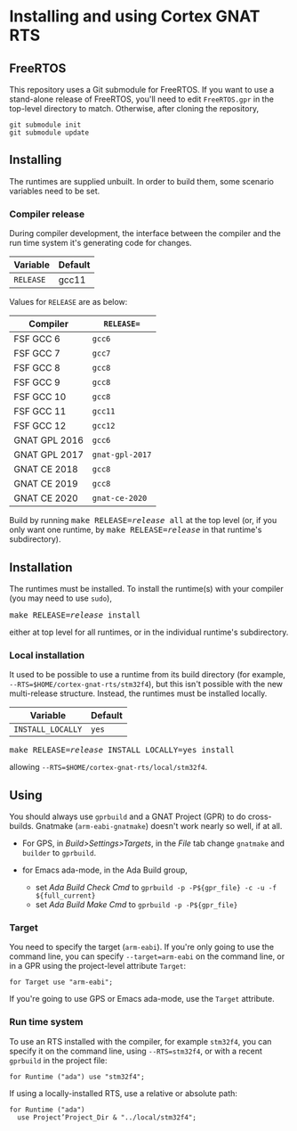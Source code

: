 # Installing and using Cortex GNAT RTS #

## FreeRTOS ##

This repository uses a Git submodule for FreeRTOS. If you want to use a stand-alone release of FreeRTOS, you'll need to edit `FreeRTOS.gpr` in the top-level directory to match. Otherwise, after cloning the repository,
```
git submodule init
git submodule update
```

## Installing ##

The runtimes are supplied unbuilt. In order to build them, some scenario variables need to be set.

### Compiler release ###

During compiler development, the interface between the compiler and the run time system it's generating code for changes.

| Variable | Default |
| ---------|-------- |
| `RELEASE` | gcc11 |

Values for `RELEASE` are as below:

| Compiler | `RELEASE=` |
| ---------|------------ |
| FSF GCC 6 | `gcc6` |
| FSF GCC 7 | `gcc7` |
| FSF GCC 8 | `gcc8` |
| FSF GCC 9 | `gcc8` |
| FSF GCC 10 | `gcc8` |
| FSF GCC 11 | `gcc11` |
| FSF GCC 12 | `gcc12` |
| GNAT GPL 2016 | `gcc6` |
| GNAT GPL 2017 | `gnat-gpl-2017` |
| GNAT CE 2018 | `gcc8` |
| GNAT CE 2019 | `gcc8` |
| GNAT CE 2020 | `gnat-ce-2020` |

Build by running
<tt>make&nbsp;RELEASE=<i>release</i>&nbsp;all</tt> at the top level (or, if you only want one runtime, by <tt>make&nbsp;RELEASE=<i>release</i></tt> in that runtime's subdirectory).

## Installation ##

The runtimes must be installed. To install the runtime(s) with your compiler (you may need to use `sudo`),

<pre>
make RELEASE=<i>release</i> install
</pre>

either at top level for all runtimes, or in the individual runtime's subdirectory.

### Local installation ###

It used to be possible to use a runtime from its build directory (for example, `--RTS=$HOME/cortex-gnat-rts/stm32f4`), but this isn't possible with the new multi-release structure. Instead, the runtimes must be installed locally.

| Variable | Default |
| ---------|-------- |
| `INSTALL_LOCALLY` | `yes` |

<pre>
make RELEASE=<i>release</i> INSTALL_LOCALLY=yes install
</pre>

allowing `--RTS=$HOME/cortex-gnat-rts/local/stm32f4`.

## Using ##

You should always use `gprbuild` and a GNAT Project (GPR) to do cross-builds. Gnatmake (`arm-eabi-gnatmake`) doesn't work nearly so well, if at all.

* For GPS, in _Build>Settings>Targets_, in the _File_ tab change `gnatmake` and `builder` to `gprbuild`.

* for Emacs ada-mode, in the Ada Build group,
  * set _Ada Build Check Cmd_ to `gprbuild -p -P${gpr_file} -c -u -f ${full_current}`
  * set _Ada Build Make Cmd_ to `gprbuild -p -P${gpr_file}`

### Target ###

You need to specify the target (`arm-eabi`). If you're only going to use the command line, you can specify `--target=arm-eabi` on the command line, or in a GPR using the project-level attribute `Target`:

    for Target use "arm-eabi";

If you're going to use GPS or Emacs ada-mode, use the `Target` attribute.

### Run time system ###

To use an RTS installed with the compiler, for example `stm32f4`, you can specify it on the command line, using `--RTS=stm32f4`, or with a recent `gprbuild` in the project file:

    for Runtime ("ada") use "stm32f4";

If using a locally-installed RTS, use a relative or absolute path:

    for Runtime ("ada")
      use Project’Project_Dir & "../local/stm32f4";
